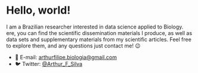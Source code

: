 <!--<p align="center"><a href="https://wowchemy.com" target="_blank" rel="noopener"><img src="https://sourcethemes.com/academic/img/logo_200px.png" alt="Wowchemy Website Builder"></a></p>-->

# Hello, world!

I am a Brazilian researcher interested in data science applied to Biology. ere, you can find the scientific dissemination materials I produce, as well as data sets and supplementary materials from my scientific articles. Feel free to explore them, and any questions just contact me! 😉

- 💬 E-mail: arthurfilipe.biologia@gmail.com
- 🐦 Twitter: [@Arthur_F_Silva](https://twitter.com/Arthur_F_Silva)
